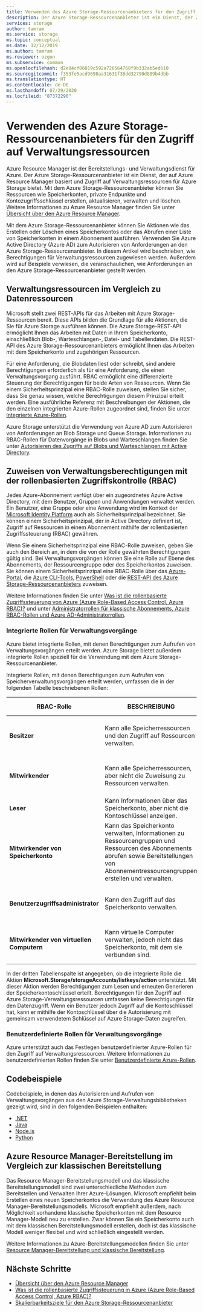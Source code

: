 ```yaml
---
title: Verwenden des Azure Storage-Ressourcenanbieters für den Zugriff auf Verwaltungsressourcen
description: Der Azure Storage-Ressourcenanbieter ist ein Dienst, der Zugriff auf Verwaltungsressourcen für Azure Storage bietet. Mit dem Azure Storage-Ressourcenanbieter können Sie Ressourcen wie Speicherkonten, private Endpunkte und Kontozugriffsschlüssel erstellen, aktualisieren, verwalten und löschen.
services: storage
author: tamram
ms.service: storage
ms.topic: conceptual
ms.date: 12/12/2019
ms.author: tamram
ms.reviewer: ozgun
ms.subservice: common
ms.openlocfilehash: d2e84cf06019c592a726564768f9b332ab5ed610
ms.sourcegitcommit: f353fe5acd9698aa31631f38dd32790d889b4dbb
ms.translationtype: HT
ms.contentlocale: de-DE
ms.lasthandoff: 07/29/2020
ms.locfileid: "87372296"
---
```

# <a name="use-the-azure-storage-resource-provider-to-access-management-resources"></a>Verwenden des Azure Storage-Ressourcenanbieters für den Zugriff auf Verwaltungsressourcen

Azure Resource Manager ist der Bereitstellungs- und Verwaltungsdienst für Azure. Der Azure Storage-Ressourcenanbieter ist ein Dienst, der auf Azure Resource Manager basiert und Zugriff auf Verwaltungsressourcen für Azure Storage bietet. Mit dem Azure Storage-Ressourcenanbieter können Sie Ressourcen wie Speicherkonten, private Endpunkte und Kontozugriffsschlüssel erstellen, aktualisieren, verwalten und löschen. Weitere Informationen zu Azure Resource Manager finden Sie unter [Übersicht über den Azure Resource Manager](/azure/azure-resource-manager/resource-group-overview).

Mit dem Azure Storage-Ressourcenanbieter können Sie Aktionen wie das Erstellen oder Löschen eines Speicherkontos oder das Abrufen einer Liste von Speicherkonten in einem Abonnement ausführen. Verwenden Sie Azure Active Directory (Azure AD) zum Autorisieren von Anforderungen an den Azure Storage-Ressourcenanbieter. In diesem Artikel wird beschrieben, wie Berechtigungen für Verwaltungsressourcen zugewiesen werden. Außerdem wird auf Beispiele verwiesen, die veranschaulichen, wie Anforderungen an den Azure Storage-Ressourcenanbieter gestellt werden.

## <a name="management-resources-versus-data-resources"></a>Verwaltungsressourcen im Vergleich zu Datenressourcen

Microsoft stellt zwei REST-APIs für das Arbeiten mit Azure Storage-Ressourcen bereit. Diese APIs bilden die Grundlage für alle Aktionen, die Sie für Azure Storage ausführen können. Die Azure Storage-REST-API ermöglicht Ihnen das Arbeiten mit Daten in Ihrem Speicherkonto, einschließlich Blob-, Warteschlangen-, Datei- und Tabellendaten. Die REST-API des Azure Storage-Ressourcenanbieters ermöglicht Ihnen das Arbeiten mit dem Speicherkonto und zugehörigen Ressourcen.

Für eine Anforderung, die Blobdaten liest oder schreibt, sind andere Berechtigungen erforderlich als für eine Anforderung, die einen Verwaltungsvorgang ausführt. RBAC ermöglicht eine differenzierte Steuerung der Berechtigungen für beide Arten von Ressourcen. Wenn Sie einem Sicherheitsprinzipal eine RBAC-Rolle zuweisen, stellen Sie sicher, dass Sie genau wissen, welche Berechtigungen diesem Prinzipal erteilt werden. Eine ausführliche Referenz mit Beschreibungen der Aktionen, die den einzelnen integrierten Azure-Rollen zugeordnet sind, finden Sie unter [Integrierte Azure-Rollen](../../role-based-access-control/built-in-roles.md).

Azure Storage unterstützt die Verwendung von Azure AD zum Autorisieren von Anforderungen an Blob Storage und Queue Storage. Informationen zu RBAC-Rollen für Datenvorgänge in Blobs und Warteschlangen finden Sie unter [Autorisieren des Zugriffs auf Blobs und Warteschlangen mit Active Directory](storage-auth-aad.md).

## <a name="assign-management-permissions-with-role-based-access-control-rbac"></a>Zuweisen von Verwaltungsberechtigungen mit der rollenbasierten Zugriffskontrolle (RBAC)

Jedes Azure-Abonnement verfügt über ein zugeordnetes Azure Active Directory, mit dem Benutzer, Gruppen und Anwendungen verwaltet werden. Ein Benutzer, eine Gruppe oder eine Anwendung wird im Kontext der [Microsoft Identity Platform](/azure/active-directory/develop/) auch als Sicherheitsprinzipal bezeichnet. Sie können einem Sicherheitsprinzipal, der in Active Directory definiert ist, Zugriff auf Ressourcen in einem Abonnement mithilfe der rollenbasierten Zugriffssteuerung (RBAC) gewähren.

Wenn Sie einem Sicherheitsprinzipal eine RBAC-Rolle zuweisen, geben Sie auch den Bereich an, in dem die von der Rolle gewährten Berechtigungen gültig sind. Bei Verwaltungsvorgängen können Sie eine Rolle auf Ebene des Abonnements, der Ressourcengruppe oder des Speicherkontos zuweisen. Sie können einem Sicherheitsprinzipal eine RBAC-Rolle über das [Azure-Portal](https://portal.azure.com/), die [Azure CLI-Tools](../../cli-install-nodejs.md), [PowerShell](/powershell/azure/) oder die [REST-API des Azure Storage-Ressourcenanbieters](/rest/api/storagerp) zuweisen.

Weitere Informationen finden Sie unter [Was ist die rollenbasierte Zugriffssteuerung von Azure (Azure Role-Based Access Control, Azure RBAC)?](../../role-based-access-control/overview.md) und unter [Administratorrollen für klassische Abonnements, Azure RBAC-Rollen und Azure AD-Administratorrollen](../../role-based-access-control/rbac-and-directory-admin-roles.md).

### <a name="built-in-roles-for-management-operations"></a>Integrierte Rollen für Verwaltungsvorgänge

Azure bietet integrierte Rollen, mit denen Berechtigungen zum Aufrufen von Verwaltungsvorgängen erteilt werden. Azure Storage bietet außerdem integrierte Rollen speziell für die Verwendung mit dem Azure Storage-Ressourcenanbieter.

Integrierte Rollen, mit denen Berechtigungen zum Aufrufen von Speicherverwaltungsvorgängen erteilt werden, umfassen die in der folgenden Tabelle beschriebenen Rollen:

|    RBAC-Rolle    |    BESCHREIBUNG    |    Beinhaltet den Zugriff auf Kontoschlüssel?    |
|---------------------------------|------------------------------------------------------------------------------------------------------------------------------------------------------------------------|---------------------------------------------------------------------------------------|
| **Besitzer** | Kann alle Speicherressourcen und den Zugriff auf Ressourcen verwalten.  | Ja. Bietet Berechtigungen zum Anzeigen und erneuten Generieren der Speicherkontoschlüssel. |
| **Mitwirkender**  | Kann alle Speicherressourcen, aber nicht die Zuweisung zu Ressourcen verwalten. | Ja. Bietet Berechtigungen zum Anzeigen und erneuten Generieren der Speicherkontoschlüssel. |
| **Leser** | Kann Informationen über das Speicherkonto, aber nicht die Kontoschlüssel anzeigen. | Nein. |
| **Mitwirkender von Speicherkonto** | Kann das Speicherkonto verwalten, Informationen zu Ressourcengruppen und Ressourcen des Abonnements abrufen sowie Bereitstellungen von Abonnementressourcengruppen erstellen und verwalten. | Ja. Bietet Berechtigungen zum Anzeigen und erneuten Generieren der Speicherkontoschlüssel. |
| **Benutzerzugriffsadministrator** | Kann den Zugriff auf das Speicherkonto verwalten.   | Ja. Gestattet einem Sicherheitsprinzipal das Zuweisen von Berechtigungen für sich selbst und andere. |
| **Mitwirkender von virtuellen Computern** | Kann virtuelle Computer verwalten, jedoch nicht das Speicherkonto, mit dem sie verbunden sind.   | Ja. Bietet Berechtigungen zum Anzeigen und erneuten Generieren der Speicherkontoschlüssel. |

In der dritten Tabellenspalte ist angegeben, ob die integrierte Rolle die Aktion **Microsoft.Storage/storageAccounts/listkeys/action** unterstützt. Mit dieser Aktion werden Berechtigungen zum Lesen und erneuten Generieren der Speicherkontoschlüssel erteilt. Berechtigungen für den Zugriff auf Azure Storage-Verwaltungsressourcen umfassen keine Berechtigungen für den Datenzugriff. Wenn ein Benutzer jedoch Zugriff auf die Kontoschlüssel hat, kann er mithilfe der Kontoschlüssel über die Autorisierung mit gemeinsam verwendetem Schlüssel auf Azure Storage-Daten zugreifen.

### <a name="custom-roles-for-management-operations"></a>Benutzerdefinierte Rollen für Verwaltungsvorgänge

Azure unterstützt auch das Festlegen benutzerdefinierter Azure-Rollen für den Zugriff auf Verwaltungsressourcen. Weitere Informationen zu benutzerdefinierten Rollen finden Sie unter [Benutzerdefinierte Azure-Rollen](../../role-based-access-control/custom-roles.md).

## <a name="code-samples"></a>Codebeispiele

Codebeispiele, in denen das Autorisieren und Aufrufen von Verwaltungsvorgängen aus den Azure Storage-Verwaltungsbibliotheken gezeigt wird, sind in den folgenden Beispielen enthalten:

- [.NET](https://github.com/Azure-Samples/storage-dotnet-resource-provider-getting-started)
- [Java](https://github.com/Azure-Samples/storage-java-manage-storage-accounts)
- [Node.js](https://github.com/Azure-Samples/storage-node-resource-provider-getting-started)
- [Python](https://github.com/Azure-Samples/storage-python-manage)

## <a name="azure-resource-manager-versus-classic-deployments"></a>Azure Resource Manager-Bereitstellung im Vergleich zur klassischen Bereitstellung

Das Resource Manager-Bereitstellungsmodell und das klassische Bereitstellungsmodell sind zwei unterschiedliche Methoden zum Bereitstellen und Verwalten Ihrer Azure-Lösungen. Microsoft empfiehlt beim Erstellen eines neuen Speicherkontos die Verwendung des Azure Resource Manager-Bereitstellungsmodells. Microsoft empfiehlt außerdem, nach Möglichkeit vorhandene klassische Speicherkonten mit dem Resource Manager-Modell neu zu erstellen. Zwar können Sie ein Speicherkonto auch mit dem klassischen Bereitstellungsmodell erstellen, doch ist das klassische Modell weniger flexibel und wird schließlich eingestellt werden.

Weitere Informationen zu Azure-Bereitstellungsmodellen finden Sie unter [Resource Manager-Bereitstellung und klassische Bereitstellung](../../azure-resource-manager/management/deployment-models.md).

## <a name="next-steps"></a>Nächste Schritte

- [Übersicht über den Azure Resource Manager](/azure/azure-resource-manager/resource-group-overview)
- [Was ist die rollenbasierte Zugriffssteuerung in Azure (Azure Role-Based Access Control, Azure RBAC)?](../../role-based-access-control/overview.md)
- [Skalierbarkeitsziele für den Azure Storage-Ressourcenanbieter](scalability-targets-resource-provider.md)

